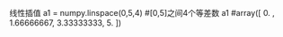 线性插值
a1 = numpy.linspace(0,5,4) #[0,5]之间4个等差数
a1 #array([ 0.        ,  1.66666667,  3.33333333,  5.        ])

